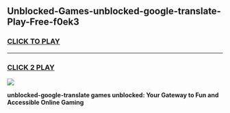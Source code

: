 
## Unblocked-Games-unblocked-google-translate-Play-Free-f0ek3
<h3>
<a href="https://premium76.site?title=unblocked-google-translate&ref=10A">CLICK TO PLAY</a></h3>
<hr>

<h3>
<a href="https://premium76.site?title=unblocked-google-translate&ref=10A">CLICK 2 PLAY</a>
  
</h3>

<a href="https://premium76.site?title=unblocked-google-translate&ref=10A"><img src="https://clearcache.store/games.png"></a>


**unblocked-google-translate games unblocked: Your Gateway to Fun and Accessible Online Gaming**
